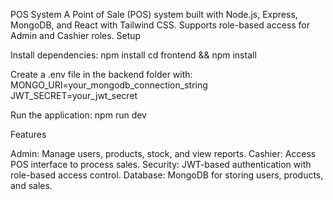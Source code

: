 POS System
A Point of Sale (POS) system built with Node.js, Express, MongoDB, and React with Tailwind CSS. Supports role-based access for Admin and Cashier roles.
Setup

Install dependencies:
npm install
cd frontend && npm install


Create a .env file in the backend folder with:
MONGO_URI=your_mongodb_connection_string
JWT_SECRET=your_jwt_secret


Run the application:
npm run dev



Features

Admin: Manage users, products, stock, and view reports.
Cashier: Access POS interface to process sales.
Security: JWT-based authentication with role-based access control.
Database: MongoDB for storing users, products, and sales.
